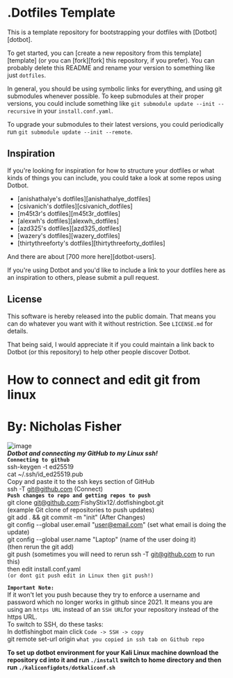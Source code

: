 .Dotfiles Template
=================

This is a template repository for bootstrapping your dotfiles with [Dotbot][dotbot].

To get started, you can [create a new repository from this template][template]
(or you can [fork][fork] this repository, if you prefer). You can probably
delete this README and rename your version to something like just `dotfiles`.

In general, you should be using symbolic links for everything, and using git
submodules whenever possible.
To keep submodules at their proper versions, you could include something like
`git submodule update --init --recursive` in your `install.conf.yaml`.

To upgrade your submodules to their latest versions, you could periodically run
`git submodule update --init --remote`.

Inspiration
-----------

If you're looking for inspiration for how to structure your dotfiles or what
kinds of things you can include, you could take a look at some repos using
Dotbot.

* [anishathalye's dotfiles][anishathalye_dotfiles]
* [csivanich's dotfiles][csivanich_dotfiles]
* [m45t3r's dotfiles][m45t3r_dotfiles]
* [alexwh's dotfiles][alexwh_dotfiles]
* [azd325's dotfiles][azd325_dotfiles]
* [wazery's dotfiles][wazery_dotfiles]
* [thirtythreeforty's dotfiles][thirtythreeforty_dotfiles]

And there are about [700 more here][dotbot-users].

If you're using Dotbot and you'd like to include a link to your dotfiles here
as an inspiration to others, please submit a pull request.

License
-------

This software is hereby released into the public domain. That means you can do
whatever you want with it without restriction. See `LICENSE.md` for details.

That being said, I would appreciate it if you could maintain a link back to
Dotbot (or this repository) to help other people discover Dotbot.

# How to connect and edit git from linux
# By: Nicholas Fisher 
![image](https://github.com/user-attachments/assets/848e208a-db9a-467f-9e4b-cafdcfa05d5c) <br />
***Dotbot and connecting my GitHub to my Linux ssh!*** <br />
**`Connecting to github`** <br />
ssh-keygen -t ed25519 <br />
cat ~/.ssh/id_ed25519.pub <br />
Copy and paste it to the ssh keys section of GitHub <br />
ssh -T git@github.com (Connect) <br />
**`Push changes to repo and getting repos to push`** <br />
git clone git@github.com:FishyStix12/.dotfishingbot.git <br /> (example Git clone of repositories to push updates) <br />
git add . && git commit -m "init" (After Changes) <br />
git config --global user.email "user@email.com" (set what email is doing the update) <br />
git config --global user.name "Laptop" (name of the user doing it) <br />
(then rerun the git add) <br />
git push (sometimes you will need to rerun ssh -T git@github.com to run this) <br />
then edit install.conf.yaml <br />
`(or dont git push edit in Linux then git push!)`<br />

**`Important Note:`** <br />
If it won't let you push because they try to enforce a username and password which no longer works in github since 2021. It means you are using an `https URL` instead of an `SSH URL`for your repository instead of the https URL. <br />
To switch to SSH, do these tasks: <br />
In dotfishingbot main click `Code -> SSH -> copy` <br />
git remote set-url origin `what you copied in ssh tab on Github repo` <br />

**To set up dotbot environment for your Kali Linux machine download the repository cd into it and run `./install` switch to home directory and then run `./kaliconfigdots/dotkaliconf.sh`** <br />
